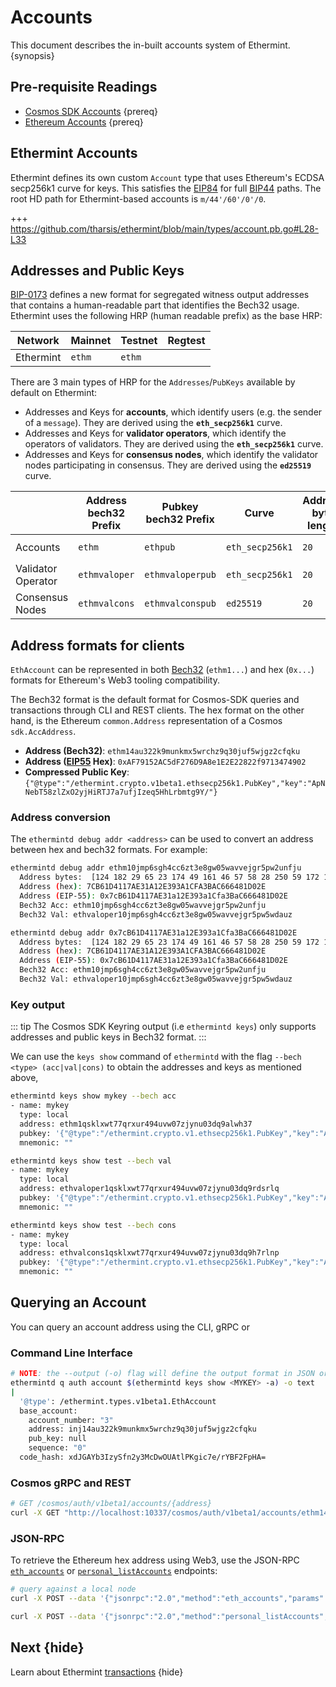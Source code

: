 <!--
order: 2
-->

# Accounts

This document describes the in-built accounts system of Ethermint. {synopsis}

## Pre-requisite Readings

- [Cosmos SDK Accounts](https://docs.cosmos.network/master/basics/accounts.html) {prereq}
- [Ethereum Accounts](https://ethereum.org/en/whitepaper/#ethereum-accounts) {prereq}

## Ethermint Accounts

Ethermint defines its own custom `Account` type that uses Ethereum's ECDSA secp256k1 curve for keys. This
satisfies the [EIP84](https://github.com/ethereum/EIPs/issues/84) for full [BIP44](https://github.com/bitcoin/bips/blob/master/bip-0044.mediawiki) paths.
The root HD path for Ethermint-based accounts is `m/44'/60'/0'/0`.

+++ https://github.com/tharsis/ethermint/blob/main/types/account.pb.go#L28-L33

## Addresses and Public Keys

[BIP-0173](https://github.com/satoshilabs/slips/blob/master/slip-0173.md) defines a new format for segregated witness output addresses that contains a human-readable part that identifies the Bech32 usage. Ethermint uses the following HRP (human readable prefix) as the base HRP:

| Network   | Mainnet | Testnet | Regtest |
|-----------|---------|---------|---------|
| Ethermint | `ethm`  | `ethm`  |         |

There are 3 main types of HRP for the `Addresses`/`PubKeys` available by default on Ethermint:

- Addresses and Keys for **accounts**, which identify users (e.g. the sender of a `message`). They are derived using the **`eth_secp256k1`** curve.
- Addresses and Keys for **validator operators**, which identify the operators of validators. They are derived using the **`eth_secp256k1`** curve.
- Addresses and Keys for **consensus nodes**, which identify the validator nodes participating in consensus. They are derived using the **`ed25519`** curve.

|                    | Address bech32 Prefix | Pubkey bech32 Prefix | Curve           | Address byte length | Pubkey byte length |
|--------------------|-----------------------|----------------------|-----------------|---------------------|--------------------|
| Accounts           | `ethm`                | `ethpub`             | `eth_secp256k1` | `20`                | `33` (compressed)  |
| Validator Operator | `ethmvaloper`         | `ethmvaloperpub`     | `eth_secp256k1` | `20`                | `33` (compressed)  |
| Consensus Nodes    | `ethmvalcons`         | `ethmvalconspub`     | `ed25519`       | `20`                | `32`               |

## Address formats for clients

`EthAccount` can be represented in both [Bech32](https://en.bitcoin.it/wiki/Bech32) (`ethm1...`) and hex (`0x...`) formats for Ethereum's Web3 tooling compatibility.

The Bech32 format is the default format for Cosmos-SDK queries and transactions through CLI and REST
clients. The hex format on the other hand, is the Ethereum `common.Address` representation of a
Cosmos `sdk.AccAddress`.

- **Address (Bech32)**: `ethm14au322k9munkmx5wrchz9q30juf5wjgz2cfqku`
- **Address ([EIP55](https://eips.ethereum.org/EIPS/eip-55) Hex)**: `0xAF79152AC5dF276D9A8e1E2E22822f9713474902`
- **Compressed Public Key**: `{"@type":"/ethermint.crypto.v1beta1.ethsecp256k1.PubKey","key":"ApNNebT58zlZxO2yjHiRTJ7a7ufjIzeq5HhLrbmtg9Y/"}`

### Address conversion

The `ethermintd debug addr <address>` can be used to convert an address between hex and bech32 formats. For example:

```bash
ethermintd debug addr ethm10jmp6sgh4cc6zt3e8gw05wavvejgr5pw2unfju
  Address bytes:  [124 182 29 65 23 174 49 161 46 57 58 28 250 59 172 102 100 129 208 46]
  Address (hex): 7CB61D4117AE31A12E393A1CFA3BAC666481D02E
  Address (EIP-55): 0x7cB61D4117AE31a12E393a1Cfa3BaC666481D02E
  Bech32 Acc: ethm10jmp6sgh4cc6zt3e8gw05wavvejgr5pw2unfju
  Bech32 Val: ethvaloper10jmp6sgh4cc6zt3e8gw05wavvejgr5pw5wdauz

ethermintd debug addr 0x7cB61D4117AE31a12E393a1Cfa3BaC666481D02E
  Address bytes:  [124 182 29 65 23 174 49 161 46 57 58 28 250 59 172 102 100 129 208 46]
  Address (hex): 7CB61D4117AE31A12E393A1CFA3BAC666481D02E
  Address (EIP-55): 0x7cB61D4117AE31a12E393a1Cfa3BaC666481D02E
  Bech32 Acc: ethm10jmp6sgh4cc6zt3e8gw05wavvejgr5pw2unfju
  Bech32 Val: ethvaloper10jmp6sgh4cc6zt3e8gw05wavvejgr5pw5wdauz
```

### Key output

::: tip
The Cosmos SDK Keyring output (i.e `ethermintd keys`) only supports addresses and public keys in Bech32 format.
:::

We can use the `keys show` command of `ethermintd` with the flag `--bech <type> (acc|val|cons)` to
obtain the addresses and keys as mentioned above,

```bash
ethermintd keys show mykey --bech acc
- name: mykey
  type: local
  address: ethm1qsklxwt77qrxur494uvw07zjynu03dq9alwh37
  pubkey: '{"@type":"/ethermint.crypto.v1.ethsecp256k1.PubKey","key":"A8nbJ3eW9oAb2RNZoS8L71jFMfjk6zVa1UISYgKK9HPm"}'
  mnemonic: ""

ethermintd keys show test --bech val
- name: mykey
  type: local
  address: ethvaloper1qsklxwt77qrxur494uvw07zjynu03dq9rdsrlq
  pubkey: '{"@type":"/ethermint.crypto.v1.ethsecp256k1.PubKey","key":"A8nbJ3eW9oAb2RNZoS8L71jFMfjk6zVa1UISYgKK9HPm"}'
  mnemonic: ""

ethermintd keys show test --bech cons
- name: mykey
  type: local
  address: ethvalcons1qsklxwt77qrxur494uvw07zjynu03dq9h7rlnp
  pubkey: '{"@type":"/ethermint.crypto.v1.ethsecp256k1.PubKey","key":"A8nbJ3eW9oAb2RNZoS8L71jFMfjk6zVa1UISYgKK9HPm"}'
  mnemonic: ""
```

## Querying an Account

You can query an account address using the CLI, gRPC or

### Command Line Interface

```bash
# NOTE: the --output (-o) flag will define the output format in JSON or YAML (text)
ethermintd q auth account $(ethermintd keys show <MYKEY> -a) -o text
|
  '@type': /ethermint.types.v1beta1.EthAccount
  base_account:
    account_number: "3"
    address: inj14au322k9munkmx5wrchz9q30juf5wjgz2cfqku
    pub_key: null
    sequence: "0"
  code_hash: xdJGAYb3IzySfn2y3McDwOUAtlPKgic7e/rYBF2FpHA=
```

### Cosmos gRPC and REST

``` bash
# GET /cosmos/auth/v1beta1/accounts/{address}
curl -X GET "http://localhost:10337/cosmos/auth/v1beta1/accounts/ethm14au322k9munkmx5wrchz9q30juf5wjgz2cfqku" -H "accept: application/json"
```

### JSON-RPC

To retrieve the Ethereum hex address using Web3, use the JSON-RPC [`eth_accounts`](./../api/json-rpc/endpoints#eth-accounts) or [`personal_listAccounts`](./../api/json-rpc/endpoints#personal-listAccounts) endpoints:

```bash
# query against a local node
curl -X POST --data '{"jsonrpc":"2.0","method":"eth_accounts","params":[],"id":1}' -H "Content-Type: application/json" http://localhost:8545

curl -X POST --data '{"jsonrpc":"2.0","method":"personal_listAccounts","params":[],"id":1}' -H "Content-Type: application/json" http://localhost:8545
```

## Next {hide}

Learn about Ethermint [transactions](./transactions.md) {hide}
